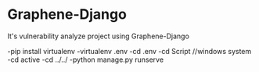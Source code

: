 # Graphene-Django
It's vulnerability analyze project using Graphene-Django

-pip install virtualenv
-virtualenv .env
-cd .env
-cd Script //windows system
-cd active
-cd ../../
-python manage.py runserve
